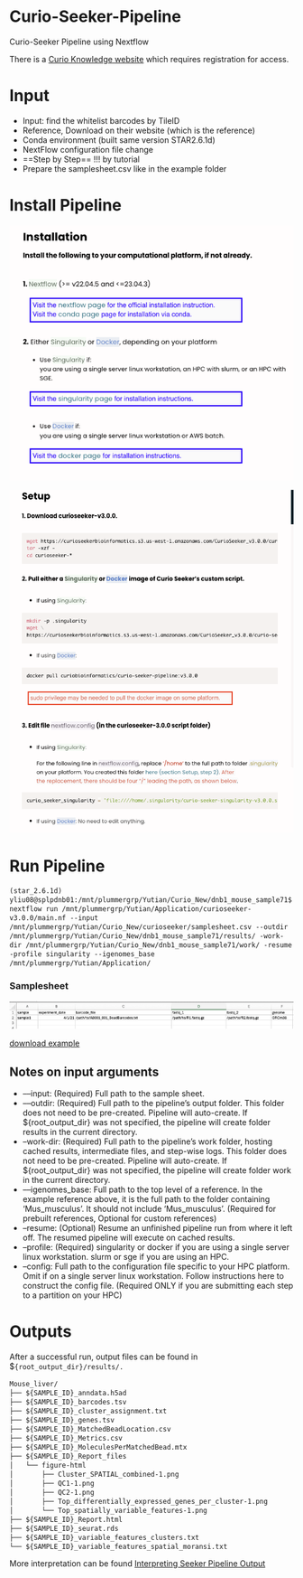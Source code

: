 # Curio-Seeker-Pipeline
Curio-Seeker Pipeline using Nextflow

There is a [Curio Knowledge website](https://knowledgebase.curiobioscience.com/overview/) which requires registration for access.

# Input
- Input: find the whitelist barcodes by TileID
- Reference, Download on their website (which is the reference)
- Conda environment (built same version STAR2.6.1d)
- NextFlow configuration file change 
- ==Step by Step== !!! by tutorial 
- Prepare the samplesheet.csv like in the example folder 


# Install Pipeline 

![Installation Guide](https://github.com/Center-for-Spatial-OMICs/Curio-Seeker-Pipeline/raw/main/Images/1-Installation.png)


![Setup](https://github.com/Center-for-Spatial-OMICs/Curio-Seeker-Pipeline/raw/main/Images/2-Setup.png)


# Run Pipeline 


```
(star_2.6.1d) yliu08@splpdnb01:/mnt/plummergrp/Yutian/Curio_New/dnb1_mouse_sample71$ nextflow run /mnt/plummergrp/Yutian/Application/curioseeker-v3.0.0/main.nf --input /mnt/plummergrp/Yutian/Curio_New/curioseeker/samplesheet.csv --outdir /mnt/plummergrp/Yutian/Curio_New/dnb1_mouse_sample71/results/ -work-dir /mnt/plummergrp/Yutian/Curio_New/dnb1_mouse_sample71/work/ -resume -profile singularity --igenomes_base /mnt/plummergrp/Yutian/Application/
```

### Samplesheet 

![Samplesheet](https://github.com/Center-for-Spatial-OMICs/Curio-Seeker-Pipeline/raw/main/Images/3-SampleSheetExample.png)

[download example](https://github.com/Center-for-Spatial-OMICs/Curio-Seeker-Pipeline/tree/main/Example)

## Notes on input arguments
- ––input: (Required) Full path to the sample sheet. 
- ––outdir: (Required) Full path to the pipeline’s output folder. 
This folder does not need to be pre-created. Pipeline will auto-create.
If ${root_output_dir} was not specified, the pipeline will create folder results in the current directory.
- –work-dir: (Required) Full path to the pipeline’s work folder, hosting cached results, intermediate files, and step-wise logs.
This folder does not need to be pre-created. Pipeline will auto-create.
If ${root_output_dir} was not specified, the pipeline will create folder work in the current directory.
- ––igenomes_base: Full path to the top level of a reference. In the example reference above, it is the full path to the folder containing ‘Mus_musculus’. It should not include ‘Mus_musculus’. (Required for prebuilt references, Optional for custom references)
- –resume: (Optional) Resume an unfinished pipeline run from where it left off. The resumed pipeline will execute on cached results. 
- –profile: (Required) singularity or docker if you are using a single server linux workstation. slurm or sge if you are using an HPC. 
- –config: Full path to the configuration file specific to your HPC platform. Omit if on a single server linux workstation. Follow instructions here to construct the config file. (Required ONLY if you are submitting each step to a partition on your HPC)

# Outputs

After a successful run, output files can be found in $`{root_output_dir}/results/. `



```
Mouse_liver/
├── ${SAMPLE_ID}_anndata.h5ad
├── ${SAMPLE_ID}_barcodes.tsv
├── ${SAMPLE_ID}_cluster_assignment.txt
├── ${SAMPLE_ID}_genes.tsv
├── ${SAMPLE_ID}_MatchedBeadLocation.csv
├── ${SAMPLE_ID}_Metrics.csv
├── ${SAMPLE_ID}_MoleculesPerMatchedBead.mtx
├── ${SAMPLE_ID}_Report_files
│   └── figure-html
│       ├── Cluster_SPATIAL_combined-1.png
│       ├── QC1-1.png
│       ├── QC2-1.png
│       ├── Top_differentially_expressed_genes_per_cluster-1.png
│       └── Top_spatially_variable_features-1.png
├── ${SAMPLE_ID}_Report.html
├── ${SAMPLE_ID}_seurat.rds
├── ${SAMPLE_ID}_variable_features_clusters.txt
└── ${SAMPLE_ID}_variable_features_spatial_moransi.txt
```

More interpretation can be found [Interpreting Seeker Pipeline Output](https://knowledgebase.curiobioscience.com/bioinformatics/seeker-interpreting-output/)

